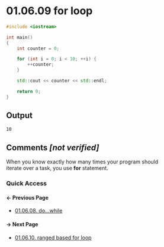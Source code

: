 # 01.06.09 for loop

```cxx
#include <iostream>

int main()
{
    int counter = 0;

    for (int i = 0; i < 10; ++i) {
        ++counter;
    }

    std::cout << counter << std::endl;

    return 0;
}

```

## Output

```txt
10
```

## Comments *[not verified]*

When you know exactly how many times your program should  
iterate over a task, you use **for** statement.

### Quick Access

<div class="previous_page pagination">

#### &#8592; Previous Page

* [01.06.08. do...while](./../../01.the_basics/06.program_flow/08.do_while.md)

</div>
<div class="next_page pagination">

#### &#8594; Next Page

* [01.06.10. ranged based for loop](./../../01.the_basics/06.program_flow/10.range_based_for.md)

</div>
